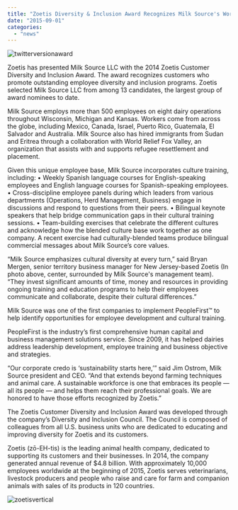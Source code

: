 ```yaml
---
title: "Zoetis Diversity & Inclusion Award Recognizes Milk Source's Work Force Outreach Efforts"
date: "2015-09-01"
categories: 
  - "news"
---
```


![twitterversionaward](http://milk-source.local/wp-content/uploads/2015/04/twitterversionaward-1024x539.jpg)

Zoetis has presented Milk Source LLC with the 2014 Zoetis Customer Diversity and Inclusion Award. The award recognizes customers who promote outstanding employee diversity and inclusion programs. Zoetis selected Milk Source LLC from among 13 candidates, the largest group of award nominees to date.

Milk Source employs more than 500 employees on eight dairy operations throughout Wisconsin, Michigan and Kansas. Workers come from across the globe, including Mexico, Canada, Israel, Puerto Rico, Guatemala, El Salvador and Australia. Milk Source also has hired immigrants from Sudan and Eritrea through a collaboration with World Relief Fox Valley, an organization that assists with and supports refugee resettlement and placement.

Given this unique employee base, Milk Source incorporates culture training, including: • Weekly Spanish language courses for English-speaking employees and English language courses for Spanish-speaking employees. • Cross-discipline employee panels during which leaders from various departments (Operations, Herd Management, Business) engage in discussions and respond to questions from their peers. • Bilingual keynote speakers that help bridge communication gaps in their cultural training sessions. • Team-building exercises that celebrate the different cultures and acknowledge how the blended culture base work together as one company. A recent exercise had culturally-blended teams produce bilingual commercial messages about Milk Source’s core values.

“Milk Source emphasizes cultural diversity at every turn,” said Bryan Mergen, senior territory business manager for New Jersey-based Zoetis (In photo above, center, surrounded by Milk Source's management team). “They invest significant amounts of time, money and resources in providing ongoing training and education programs to help their employees communicate and collaborate, despite their cultural differences.”

Milk Source was one of the first companies to implement PeopleFirst™ to help identify opportunities for employee development and cultural training.

PeopleFirst is the industry’s first comprehensive human capital and business management solutions service. Since 2009, it has helped dairies address leadership development, employee training and business objective and strategies.

“Our corporate credo is ‘sustainability starts here,’” said Jim Ostrom, Milk Source president and CEO. “And that extends beyond farming techniques and animal care. A sustainable workforce is one that embraces its people — all its people — and helps them reach their professional goals. We are honored to have those efforts recognized by Zoetis.”

The Zoetis Customer Diversity and Inclusion Award was developed through the company’s Diversity and Inclusion Council. The Council is composed of colleagues from all U.S. business units who are dedicated to educating and improving diversity for Zoetis and its customers.

Zoetis (zō-EH-tis) is the leading animal health company, dedicated to supporting its customers and their businesses. In 2014, the company generated annual revenue of $4.8 billion. With approximately 10,000 employees worldwide at the beginning of 2015, Zoetis serves veterinarians, livestock producers and people who raise and care for farm and companion animals with sales of its products in 120 countries.

![zoetisvertical](http://milk-source.local/wp-content/uploads/2015/04/zoetisvertical.jpg)
